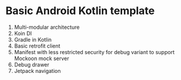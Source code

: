 # Basic Android Kotlin template

1) Multi-modular architecture
2) Koin DI
3) Gradle in Kotlin
4) Basic retrofit client
5) Manifest with less restricted security for debug variant to support Mockoon mock server
6) Debug drawer
7) Jetpack navigation
